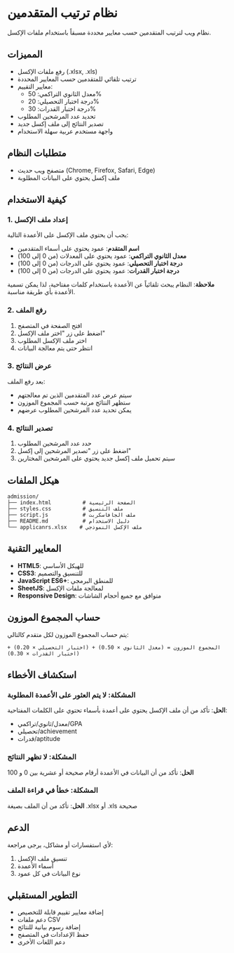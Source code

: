 # نظام ترتيب المتقدمين

نظام ويب لترتيب المتقدمين حسب معايير محددة مسبقاً باستخدام ملفات الإكسل.

## المميزات

- رفع ملفات الإكسل (.xlsx, .xls)
- ترتيب تلقائي للمتقدمين حسب المعايير المحددة
- معايير التقييم:
  - معدل الثانوي التراكمي: 50%
  - درجة اختبار التحصيلي: 20%
  - درجة اختبار القدرات: 30%
- تحديد عدد المرشحين المطلوب
- تصدير النتائج إلى ملف إكسل جديد
- واجهة مستخدم عربية سهلة الاستخدام

## متطلبات النظام

- متصفح ويب حديث (Chrome, Firefox, Safari, Edge)
- ملف إكسل يحتوي على البيانات المطلوبة

## كيفية الاستخدام

### 1. إعداد ملف الإكسل

يجب أن يحتوي ملف الإكسل على الأعمدة التالية:
- **اسم المتقدم**: عمود يحتوي على أسماء المتقدمين
- **معدل الثانوي التراكمي**: عمود يحتوي على المعدلات (من 0 إلى 100)
- **درجة اختبار التحصيلي**: عمود يحتوي على الدرجات (من 0 إلى 100)
- **درجة اختبار القدرات**: عمود يحتوي على الدرجات (من 0 إلى 100)

**ملاحظة**: النظام يبحث تلقائياً عن الأعمدة باستخدام كلمات مفتاحية، لذا يمكن تسمية الأعمدة بأي طريقة مناسبة.

### 2. رفع الملف

1. افتح الصفحة في المتصفح
2. اضغط على زر "اختر ملف الإكسل"
3. اختر ملف الإكسل المطلوب
4. انتظر حتى يتم معالجة البيانات

### 3. عرض النتائج

بعد رفع الملف:
- سيتم عرض عدد المتقدمين الذين تم معالجتهم
- ستظهر النتائج مرتبة حسب المجموع الموزون
- يمكن تحديد عدد المرشحين المطلوب عرضهم

### 4. تصدير النتائج

1. حدد عدد المرشحين المطلوب
2. اضغط على زر "تصدير المرشحين إلى إكسل"
3. سيتم تحميل ملف إكسل جديد يحتوي على المرشحين المختارين

## هيكل الملفات

```
admission/
├── index.html          # الصفحة الرئيسية
├── styles.css          # ملف التنسيق
├── script.js           # ملف الجافاسكربت
├── README.md           # دليل الاستخدام
└── applicanrs.xlsx    # ملف الإكسل النموذجي
```

## المعايير التقنية

- **HTML5**: للهيكل الأساسي
- **CSS3**: للتنسيق والتصميم
- **JavaScript ES6+**: للمنطق البرمجي
- **SheetJS**: لمعالجة ملفات الإكسل
- **Responsive Design**: متوافق مع جميع أحجام الشاشات

## حساب المجموع الموزون

يتم حساب المجموع الموزون لكل متقدم كالتالي:

```
المجموع الموزون = (معدل الثانوي × 0.50) + (اختبار التحصيلي × 0.20) + (اختبار القدرات × 0.30)
```

## استكشاف الأخطاء

### المشكلة: لا يتم العثور على الأعمدة المطلوبة
**الحل**: تأكد من أن ملف الإكسل يحتوي على أعمدة بأسماء تحتوي على الكلمات المفتاحية:
- معدل/ثانوي/تراكمي/GPA
- تحصيلي/achievement
- قدرات/aptitude

### المشكلة: لا تظهر النتائج
**الحل**: تأكد من أن البيانات في الأعمدة أرقام صحيحة أو عشرية بين 0 و 100

### المشكلة: خطأ في قراءة الملف
**الحل**: تأكد من أن الملف بصيغة .xlsx أو .xls صحيحة

## الدعم

لأي استفسارات أو مشاكل، يرجى مراجعة:
1. تنسيق ملف الإكسل
2. أسماء الأعمدة
3. نوع البيانات في كل عمود

## التطوير المستقبلي

- إضافة معايير تقييم قابلة للتخصيص
- دعم ملفات CSV
- إضافة رسوم بيانية للنتائج
- حفظ الإعدادات في المتصفح
- دعم اللغات الأخرى
